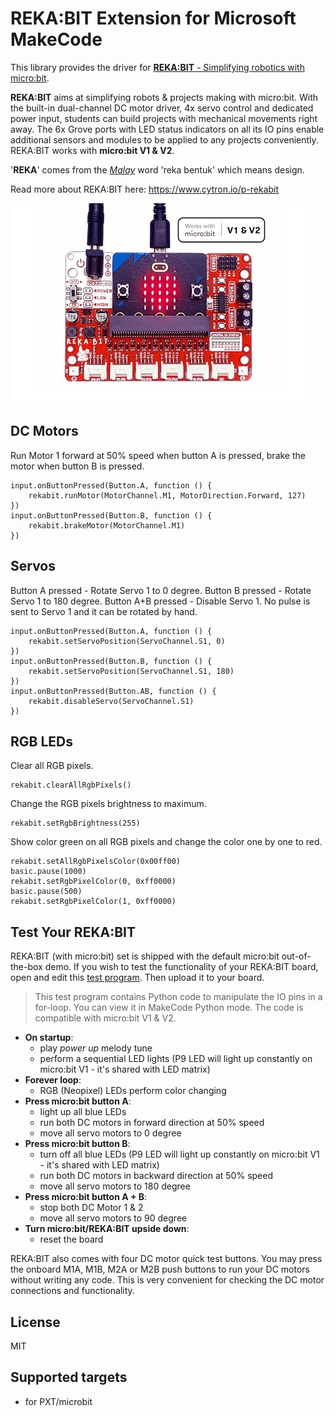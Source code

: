 # REKA:BIT Extension for Microsoft MakeCode

This library provides the driver for [**REKA:BIT** - Simplifying robotics with micro:bit](https://www.cytron.io/p-rekabit-simplifying-robotics-with-microbit).

**REKA:BIT** aims at simplifying robots & projects making with micro:bit. With the built-in dual-channel DC motor driver, 4x servo control and dedicated power input, students can build projects with mechanical movements right away. The 6x Grove ports with LED status indicators on all its IO pins enable additional sensors and modules to be applied to any projects conveniently. REKA:BIT works with **micro:bit V1 & V2**.

'**REKA**' comes from the [*Malay*](https://en.wikipedia.org/wiki/Malay_language) word 'reka bentuk' which means design. 

Read more about REKA:BIT here: https://www.cytron.io/p-rekabit

![REKA:BIT](https://raw.githubusercontent.com/CytronTechnologies/pxt-rekabit/master/icon.png)


## DC Motors

Run Motor 1 forward at 50% speed when button A is pressed, brake the motor when button B is pressed.

```blocks
input.onButtonPressed(Button.A, function () {
    rekabit.runMotor(MotorChannel.M1, MotorDirection.Forward, 127)
})
input.onButtonPressed(Button.B, function () {
    rekabit.brakeMotor(MotorChannel.M1)
})
```

## Servos

Button A pressed - Rotate Servo 1 to 0 degree.
Button B pressed - Rotate Servo 1 to 180 degree.
Button A+B pressed - Disable Servo 1. No pulse is sent to Servo 1 and it can be rotated by hand.

```blocks
input.onButtonPressed(Button.A, function () {
    rekabit.setServoPosition(ServoChannel.S1, 0)
})
input.onButtonPressed(Button.B, function () {
    rekabit.setServoPosition(ServoChannel.S1, 180)
})
input.onButtonPressed(Button.AB, function () {
    rekabit.disableServo(ServoChannel.S1)
})
```

## RGB LEDs

Clear all RGB pixels.

```blocks
rekabit.clearAllRgbPixels()
```

Change the RGB pixels brightness to maximum.

```blocks
rekabit.setRgbBrightness(255)
```

Show color green on all RGB pixels and change the color one by one to red.

```blocks
rekabit.setAllRgbPixelsColor(0x00ff00)
basic.pause(1000)
rekabit.setRgbPixelColor(0, 0xff0000)
basic.pause(500)
rekabit.setRgbPixelColor(1, 0xff0000)
```

## Test Your REKA:BIT
REKA:BIT (with micro:bit) set is shipped with the default micro:bit out-of-the-box demo. If you wish to test the functionality of your REKA:BIT board, open and edit this [test program](https://makecode.microbit.org/_X6WCMYY2VWzK). Then upload it to your board.
>This test program contains Python code to manipulate the IO pins in a for-loop. You can view it in MakeCode Python mode. The code is compatible with micro:bit V1 & V2.
- **On startup**:
   - play _power up_ melody tune
   - perform a sequential LED lights (P9 LED will light up constantly on micro:bit V1 - it's shared with LED matrix)
- **Forever loop**:
   - RGB (Neopixel) LEDs perform color changing
- **Press micro:bit button A**:
   - light up all blue LEDs
   - run both DC motors in forward direction at 50% speed
   - move all servo motors to 0 degree
- **Press micro:bit button B**: 
   - turn off all blue LEDs (P9 LED will light up constantly on micro:bit V1 - it's shared with LED matrix)
   - run both DC motors in backward direction at 50% speed
   - move all servo motors to 180 degree
- **Press micro:bit button A + B**: 
   - stop both DC Motor 1 & 2
   - move all servo motors to 90 degree
- **Turn micro:bit/REKA:BIT upside down**: 
   - reset the board

REKA:BIT also comes with four DC motor quick test buttons. You may press the onboard M1A, M1B, M2A or M2B push buttons to run your DC motors without writing any code. This is very convenient for checking the DC motor connections and functionality.

## License

MIT

## Supported targets

* for PXT/microbit

